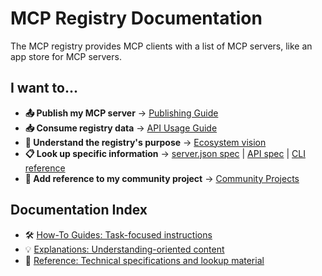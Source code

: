 # MCP Registry Documentation

The MCP registry provides MCP clients with a list of MCP servers, like an app store for MCP servers.

## I want to...

- **📤 Publish my MCP server** → [Publishing Guide](guides/publishing/publish-server.md)
- **📥 Consume registry data** → [API Usage Guide](guides/consuming/use-rest-api.md)
- **🔌 Understand the registry's purpose** → [Ecosystem vision](explanations/ecosystem-vision.md)
- **📋 Look up specific information** → [server.json spec](reference/server-json/generic-server-json.md) | [API spec](reference/api/generic-registry-api.md) | [CLI reference](reference/cli/commands.md)
- **🤝 Add reference to my community project** → [Community Projects](community-projects.md)

## Documentation Index

- 🛠️ [How-To Guides: Task-focused instructions](./guides/)
- 💡 [Explanations: Understanding-oriented content](./explanations/)
- 📖 [Reference: Technical specifications and lookup material](./reference/)
